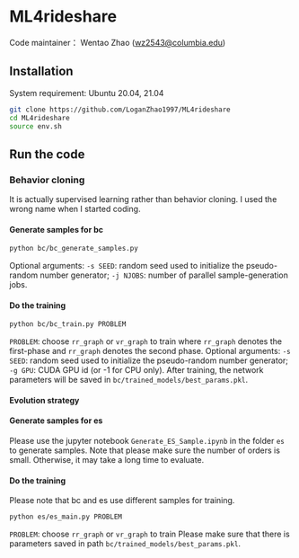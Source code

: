 # ML4rideshare
Code maintainer： Wentao Zhao (wz2543@columbia.edu)

## Installation
System requirement: Ubuntu 20.04, 21.04
```bash
git clone https://github.com/LoganZhao1997/ML4rideshare
cd ML4rideshare
source env.sh
```

## Run the code
### Behavior cloning
It is actually supervised learning rather than behavior cloning. I used the wrong name when I started coding. 
#### Generate samples for bc
```bash
python bc/bc_generate_samples.py
```
Optional arguments: 
`-s SEED`: random seed used to initialize the pseudo-random number generator;
`-j NJOBS`: number of parallel sample-generation jobs.

#### Do the training
```bash
python bc/bc_train.py PROBLEM
```
`PROBLEM`: choose `rr_graph` or `vr_graph` to train
where `rr_graph` denotes the first-phase and `rr_graph` denotes the second phase. 
Optional arguments:
`-s SEED`: random seed used to initialize the pseudo-random number generator;
`-g GPU`: CUDA GPU id (or -1 for CPU only). 
After training, the network parameters will be saved in `bc/trained_models/best_params.pkl`.


#### Evolution strategy
#### Generate samples for es
Please use the jupyter notebook `Generate_ES_Sample.ipynb` in the folder `es` to generate samples.
Note that please make sure the number of orders is small. Otherwise, it may take a long time to evaluate.

#### Do the training
Please note that bc and es use different samples for training.
```bash
python es/es_main.py PROBLEM
```
`PROBLEM`: choose `rr_graph` or `vr_graph` to train
Please make sure that there is parameters saved in path `bc/trained_models/best_params.pkl`.
